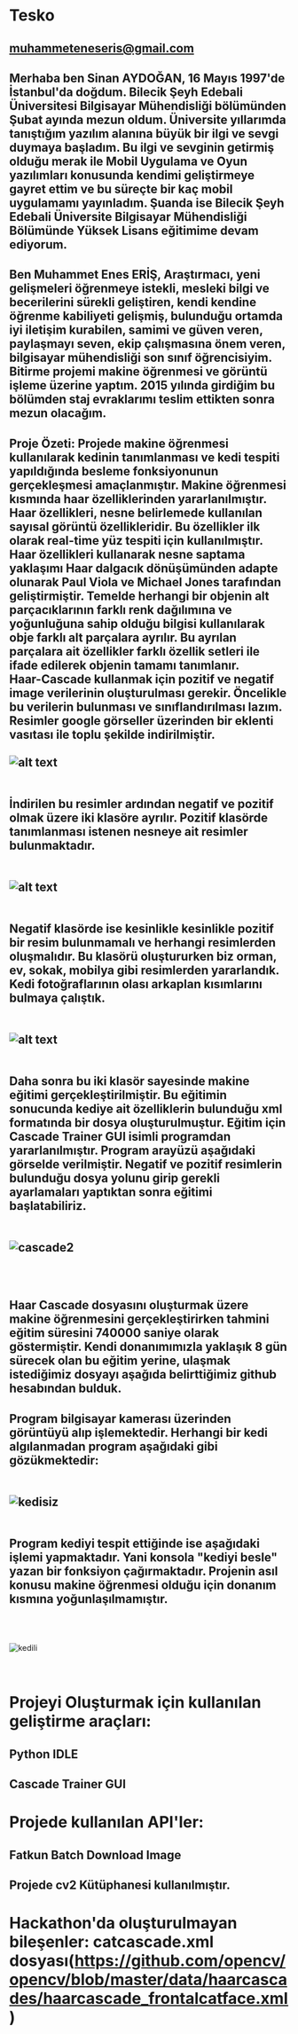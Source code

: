 # Tesko
## muhammeteneseris@gmail.com
## Merhaba ben Sinan AYDOĞAN, 16 Mayıs 1997'de İstanbul'da doğdum. Bilecik Şeyh Edebali Üniversitesi Bilgisayar Mühendisliği bölümünden Şubat ayında mezun oldum. Üniversite yıllarımda tanıştığım yazılım alanına büyük bir ilgi ve sevgi duymaya başladım. Bu ilgi ve sevginin getirmiş olduğu merak ile Mobil Uygulama ve Oyun yazılımları konusunda kendimi geliştirmeye gayret ettim ve bu süreçte bir kaç mobil uygulamamı yayınladım. Şuanda ise Bilecik Şeyh Edebali Üniversite Bilgisayar Mühendisliği Bölümünde Yüksek Lisans eğitimime devam ediyorum.
## Ben Muhammet Enes ERİŞ, Araştırmacı, yeni gelişmeleri öğrenmeye istekli, mesleki bilgi ve becerilerini sürekli geliştiren, kendi kendine öğrenme kabiliyeti gelişmiş, bulunduğu ortamda iyi iletişim kurabilen, samimi ve güven veren, paylaşmayı seven, ekip çalışmasına önem veren, bilgisayar mühendisliği son sınıf öğrencisiyim. Bitirme projemi makine öğrenmesi ve görüntü işleme üzerine yaptım. 2015 yılında girdiğim bu bölümden staj evraklarımı teslim ettikten sonra mezun olacağım.

## **Proje Özeti:** Projede makine öğrenmesi kullanılarak kedinin tanımlanması ve kedi tespiti yapıldığında besleme fonksiyonunun gerçekleşmesi amaçlanmıştır. Makine öğrenmesi kısmında haar özelliklerinden yararlanılmıştır. Haar özellikleri, nesne belirlemede kullanılan sayısal görüntü özellikleridir. Bu özellikler ilk olarak real-time yüz tespiti için kullanılmıştır. Haar özellikleri kullanarak nesne saptama yaklaşımı Haar dalgacık dönüşümünden adapte olunarak Paul Viola ve Michael Jones tarafından geliştirmiştir. Temelde herhangi bir objenin alt parçacıklarının farklı renk dağılımına ve yoğunluğuna sahip olduğu bilgisi kullanılarak obje farklı alt parçalara ayrılır. Bu ayrılan parçalara ait özellikler farklı özellik setleri ile ifade edilerek objenin tamamı tanımlanır.<br/>   Haar-Cascade kullanmak için pozitif ve negatif image verilerinin oluşturulması gerekir. Öncelikle bu verilerin bulunması ve sınıflandırılması lazım. Resimler google görseller üzerinden bir eklenti vasıtası ile toplu şekilde indirilmiştir. <br/>  <br/>![alt text](https://user-images.githubusercontent.com/32199975/96650747-0f43d000-133c-11eb-88ba-5ad89c092846.png) <br/> <br/> <br/> İndirilen bu resimler ardından negatif ve pozitif olmak üzere iki klasöre ayrılır. Pozitif klasörde tanımlanması istenen nesneye ait resimler bulunmaktadır.  <br/> <br/> <br/> ![alt text](https://user-images.githubusercontent.com/32199975/96658073-5d60cf80-134c-11eb-9604-1b5a9eba08ff.png)  <br/> <br/> <br/> Negatif klasörde ise kesinlikle kesinlikle pozitif bir resim bulunmamalı ve herhangi resimlerden oluşmalıdır. Bu klasörü oluştururken biz orman, ev, sokak, mobilya gibi resimlerden yararlandık. Kedi fotoğraflarının olası arkaplan kısımlarını bulmaya çalıştık. <br/> <br/> <br/> ![alt text](https://user-images.githubusercontent.com/32199975/96658076-5e91fc80-134c-11eb-8459-77a47664673b.png) <br/> <br/> <br/> Daha sonra bu iki klasör sayesinde makine eğitimi gerçekleştirilmiştir. Bu eğitimin sonucunda kediye ait özelliklerin bulunduğu xml formatında bir dosya oluşturulmuştur. Eğitim için Cascade Trainer GUI isimli programdan yararlanılmıştır. Program arayüzü aşağıdaki görselde verilmiştir. Negatif ve pozitif resimlerin bulunduğu dosya yolunu girip gerekli ayarlamaları yaptıktan sonra eğitimi başlatabiliriz.<br/> <br/> <br/> ![cascade2](https://user-images.githubusercontent.com/32199975/96663998-86885c80-135a-11eb-86fa-ac1df19908c6.png)<br/> <br/> <br/> 
## Haar Cascade dosyasını oluşturmak üzere makine öğrenmesini gerçekleştirirken tahmini eğitim süresini 740000 saniye olarak göstermiştir. Kendi donanımımızla yaklaşık 8 gün sürecek olan bu eğitim yerine, ulaşmak istediğimiz dosyayı aşağıda belirttiğimiz github hesabından bulduk.
## Program bilgisayar kamerası üzerinden görüntüyü alıp işlemektedir. Herhangi bir kedi algılanmadan program aşağıdaki gibi gözükmektedir:<br/> <br/> <br/> ![kedisiz](https://user-images.githubusercontent.com/32199975/96662807-e2051b00-1357-11eb-834d-65bedaa35817.png)<br/> <br/> <br/> Program kediyi tespit ettiğinde ise aşağıdaki işlemi yapmaktadır. Yani konsola "kediyi besle" yazan bir fonksiyon çağırmaktadır. Projenin asıl konusu makine öğrenmesi olduğu için donanım kısmına yoğunlaşılmamıştır.<br/> <br/> <br/> 
 ![kedili](https://user-images.githubusercontent.com/32199975/96662805-e16c8480-1357-11eb-9bc5-c20d1f0b0bde.png) <br/> <br/> <br/> 
 # Projeyi Oluşturmak için kullanılan geliştirme araçları:
 ## Python IDLE
 ## Cascade Trainer GUI
 # Projede kullanılan API'ler:
## Fatkun Batch Download Image
## Projede cv2 Kütüphanesi kullanılmıştır.
# Hackathon'da oluşturulmayan bileşenler: catcascade.xml dosyası(https://github.com/opencv/opencv/blob/master/data/haarcascades/haarcascade_frontalcatface.xml)

